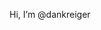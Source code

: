 Hi, I’m @dankreiger

<!---
dankreiger/dankreiger is a ✨ special ✨ repository because its `README.md` (this file) appears on your GitHub profile.
You can click the Preview link to take a look at your changes.
--->
